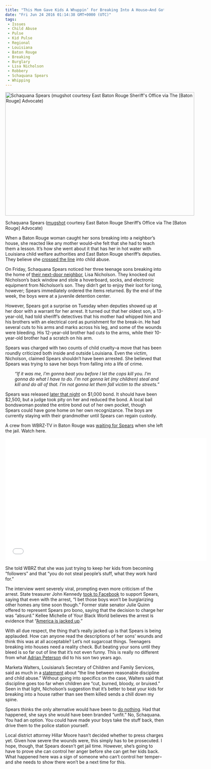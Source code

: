 ```yaml
---
title: "This Mom Gave Kids A Whuppin’ For Breaking Into A House–And Got Arrested Herself (WITH VIDEO)"
date: "Fri Jun 24 2016 01:14:38 GMT+0000 (UTC)"
tags: 
 - Issues
 - Child Abuse
 - Pulse
 - Kid Pulse
 - Regional
 - Louisiana
 - Baton Rouge
 - Breaking
 - Burglary
 - Lisa Nicholson
 - Robbery
 - Schaquana Spears
 - Whipping
---
```

<p><!-- Quick Adsense WordPress Plugin: http://quicksense.net/ --></p><div id="attachment_138891" style="width: 610px" class="wp-caption aligncenter"><img class="size-large wp-image-138891" src="//cdn.liberalamerica.org/wp-content/uploads/2016/06/Schaquana-Spears-600x391.jpe" alt="Schaquana Spears (mugshot courtesy East Baton Rouge Sheriff&apos;s Office via The [Baton Rouge] Advocate)" width="600" height="391" srcset="//cdn.liberalamerica.org/wp-content/uploads/2016/06/Schaquana-Spears-600x391.jpe 600w, //cdn.liberalamerica.org/wp-content/uploads/2016/06/Schaquana-Spears-64x42.jpe 64w, //cdn.liberalamerica.org/wp-content/uploads/2016/06/Schaquana-Spears-350x228.jpe 350w, //cdn.liberalamerica.org/wp-content/uploads/2016/06/Schaquana-Spears-768x500.jpe 768w, //cdn.liberalamerica.org/wp-content/uploads/2016/06/Schaquana-Spears-795x518.jpe 795w, //cdn.liberalamerica.org/wp-content/uploads/2016/06/Schaquana-Spears.jpe 990w" sizes="(max-width: 600px) 100vw, 600px">
<p class="wp-caption-text">Schaquana Spears (<a href="http://theadvocate.com/csp/mediapool/sites/dt.common.streams.StreamServer.cls?STREAMOID=rjFZE77pNJ37G0lZ3hbeqc$daE2N3K4ZzOUsqbU5sYunjhCneGxYWuXfnWNV1bUoWCsjLu883Ygn4B49Lvm9bPe2QeMKQdVeZmXF$9l$4uCZ8QDXhaHEp3rvzXRJFdy0KqPHLoMevcTLo3h8xh70Y6N_U_CryOsw6FTOdKL_jpQ-&amp;amp;CONTENTTYPE=image/jpeg" onclick="__gaTracker(&apos;send&apos;, &apos;event&apos;, &apos;outbound-article&apos;, &apos;http://theadvocate.com/csp/mediapool/sites/dt.common.streams.StreamServer.cls?STREAMOID=rjFZE77pNJ37G0lZ3hbeqc$daE2N3K4ZzOUsqbU5sYunjhCneGxYWuXfnWNV1bUoWCsjLu883Ygn4B49Lvm9bPe2QeMKQdVeZmXF$9l$4uCZ8QDXhaHEp3rvzXRJFdy0KqPHLoMevcTLo3h8xh70Y6N_U_CryOsw6FTOdKL_jpQ-&amp;amp;CONTENTTYPE=image/jpeg&apos;, &apos;mugshot&apos;);">mugshot</a> courtesy East Baton Rouge Sheriff&#x2019;s Office via The [Baton Rouge] Advocate)</p>
</div><p>When a Baton Rouge woman caught her sons breaking into a neighbor&#x2019;s house, she reacted like any mother would&#x2013;she felt that she had to teach them a lesson. It&#x2019;s how she went about it that has her in hot water with Louisiana child welfare authorities and East Baton Rouge sheriff&#x2019;s deputies. They believe she <a href="http://www.wbrz.com/news/mom-thought-she-was-doing-the-right-thing-when-she-whipped-kids-who-broke-into-home/" onclick="__gaTracker(&apos;send&apos;, &apos;event&apos;, &apos;outbound-article&apos;, &apos;http://www.wbrz.com/news/mom-thought-she-was-doing-the-right-thing-when-she-whipped-kids-who-broke-into-home/&apos;, &apos;crossed the line&apos;);">crossed the line</a> into child abuse.</p><p>On Friday, Schaquana Spears noticed&#xA0;her three teenage sons breaking into the home of <a href="http://theadvocate.com/news/16173825-129/baton-rouge-mother-jailed-in-beating-of-3-sons-after-she-caught-them-burglarizing-house-deputies-say" onclick="__gaTracker(&apos;send&apos;, &apos;event&apos;, &apos;outbound-article&apos;, &apos;http://theadvocate.com/news/16173825-129/baton-rouge-mother-jailed-in-beating-of-3-sons-after-she-caught-them-burglarizing-house-deputies-say&apos;, &apos;their next-door neighbor&apos;);">their next-door neighbor</a>, Lisa Nicholson. They&#xA0;knocked out Nicholson&#x2019;s back window and stole&#xA0;a hoverboard, socks, and electronic equipment from Nicholson&#x2019;s son. They didn&#x2019;t get to enjoy their loot for long, however; Spears immediately ordered the items returned. By the end of the week, the boys were at a juvenile detention center.</p><p>However, Spears got a surprise on Tuesday when deputies showed up at her door with a warrant for her arrest. It turned out that her oldest son, a 13-year-old, had told sheriff&#x2019;s detectives that his mother had whipped him and his brothers with an electrical cord as punishment for the break-in. He had several cuts to his arms and marks across his leg, and some of the wounds were bleeding. His 12-year-old brother had cuts to the arms, while their 10-year-old brother had a scratch on his arm.</p><p>Spears was charged with two counts of child cruelty&#x2013;a move that has been roundly criticized both inside and outside Louisiana. Even the victim, Nicholson, claimed Spears shouldn&#x2019;t have been arrested. She believed that Spears was trying to save her boys from falling into a life of crime.</p><p style="padding-left: 30px"><em>&#x201C;If it was me,&#xA0;I&#x2019;m gonna beat you before I let the cops kill you. I&#x2019;m gonna do what I have to do. I&#x2019;m not gonna let (my children) steal and kill and do all of that. I&#x2019;m not gonna let them fall victim to the streets.&#x201D;</em></p><p>Spears was released <a href="http://theadvocate.com/news/police/16183302-123/its-been-hell-says-baton-rouge-mom-jailed-for-allegedly-beating-sons-after-catching-them-burglarizin" onclick="__gaTracker(&apos;send&apos;, &apos;event&apos;, &apos;outbound-article&apos;, &apos;http://theadvocate.com/news/police/16183302-123/its-been-hell-says-baton-rouge-mom-jailed-for-allegedly-beating-sons-after-catching-them-burglarizin&apos;, &apos;later that night&apos;);">later that night</a> on $1,000 bond. It should have been $2,500, but a judge took pity on her and reduced the bond. A local bail bondswoman posted the entire bond out of her own pocket, though Spears&#xA0;could have gone home on her own recognizance. The boys are currently staying with their grandmother until Spears can regain custody.</p><p>A crew from&#xA0;WBRZ-TV in Baton Rouge was <a href="http://www.wbrz.com/news/mother-arrested-after-whipping-her-3-sons-for-breaking-into-house/" onclick="__gaTracker(&apos;send&apos;, &apos;event&apos;, &apos;outbound-article&apos;, &apos;http://www.wbrz.com/news/mother-arrested-after-whipping-her-3-sons-for-breaking-into-house/&apos;, &apos;waiting for Spears&apos;);">waiting for Spears</a> when she left the jail. Watch here.</p><p><span class="embed-youtube" style="text-align:center; display: block;"><iframe class="youtube-player" type="text/html" width="640" height="390" src="//www.youtube.com/embed/rczd_KAz88M?version=3&amp;rel=1&amp;fs=1&amp;autohide=2&amp;showsearch=0&amp;showinfo=1&amp;iv_load_policy=1&amp;wmode=transparent" allowfullscreen="true" style="border:0;"></iframe></span></p><p>She told WBRZ that she was just trying to keep her kids from becoming &#x201C;followers&#x201D; and that &#x201C;you do not steal people&#x2019;s stuff, what they work hard for.&#x201D;</p><p>The interview&#xA0;went severely viral, prompting even more criticism of the arrest. State treasurer John Kennedy <a href="https://www.facebook.com/JohnKennedyLouisiana/posts/1048465785249831" onclick="__gaTracker(&apos;send&apos;, &apos;event&apos;, &apos;outbound-article&apos;, &apos;https://www.facebook.com/JohnKennedyLouisiana/posts/1048465785249831&apos;, &apos;took to Facebook&apos;);">took to Facebook</a> to support Spears, saying that even with the arrest, &#x201C;I bet those boys won&#x2019;t be burglarizing other homes any time soon though.&#x201D; Former state senator Julie Quinn offered to represent Spears pro bono, saying that the decision to charge her was &#x201C;absurd.&#x201D; Kellee Michelle of Your Black World believes the arrest is evidence that &#x201C;<a href="http://yourblackworld.net/2016/06/22/this-is-why-america-is-jacked-up-baton-rouge-mother-should-be-applauded-not-arrested-for-punishing-her-3-sons-caught-burglarizing-a-home/" onclick="__gaTracker(&apos;send&apos;, &apos;event&apos;, &apos;outbound-article&apos;, &apos;http://yourblackworld.net/2016/06/22/this-is-why-america-is-jacked-up-baton-rouge-mother-should-be-applauded-not-arrested-for-punishing-her-3-sons-caught-burglarizing-a-home/&apos;, &apos;America is jacked up&apos;);">America is jacked up</a>.&#x201D;</p><p>With all due respect, the thing that&#x2019;s really jacked up is that Spears is being applauded.&#xA0;How can anyone read the descriptions of her sons&#x2019; wounds and think this was at all acceptable? Let&#x2019;s not sugarcoat things. Teenagers breaking into houses&#xA0;need&#xA0;a reality check. But beating your sons until they bleed is so far out of line that it&#x2019;s not even funny. This is really no different from what <a href="http://www.liberalamerica.org/2014/09/16/adrian-peterson-did-commit-abuse-and-a-case-against-physical-punishment/">Adrian Peterson</a> did to his son two years ago.</p><p>Marketa Walters, Louisiana&#x2019;s Secretary of Children and Family Services, said as much in a <a href="http://www.wafb.com/story/32281122/dcfs-where-is-the-line-between-reasonable-discipline-and-child-abuse-" onclick="__gaTracker(&apos;send&apos;, &apos;event&apos;, &apos;outbound-article&apos;, &apos;http://www.wafb.com/story/32281122/dcfs-where-is-the-line-between-reasonable-discipline-and-child-abuse-&apos;, &apos;statement&apos;);">statement</a> about &#x201C;the line between reasonable discipline and child abuse.&#x201D; Without going into specifics on the case, Walters said that discipline goes too far when children are &#x201C;cut, burned, bloody, or bruised.&#x201D; Seen in that light, Nicholson&#x2019;s suggestion that it&#x2019;s better to beat your kids for breaking into a house rather than see them killed sends a chill down my spine.</p><p><!-- Quick Adsense WordPress Plugin: http://quicksense.net/ --></p><p>Spears thinks the only&#xA0;alternative would have been to <a href="http://www.wbrz.com/news/national-outcry-after-mom-arrested-for-whipping-child/" onclick="__gaTracker(&apos;send&apos;, &apos;event&apos;, &apos;outbound-article&apos;, &apos;http://www.wbrz.com/news/national-outcry-after-mom-arrested-for-whipping-child/&apos;, &apos;do nothing&apos;);">do nothing</a>. Had that happened, she says she would have been branded &#x201C;unfit.&#x201D; No, Schaquana. You had an option. You could have made your boys take the stuff back, then drive them to the police station yourself.</p><p>Local district attorney Hillar Moore hasn&#x2019;t decided whether to press charges yet. Given how severe the wounds were, this simply has to be prosecuted. I hope, though, that Spears doesn&#x2019;t get jail time. However, she&#x2019;s going to have to prove she can control her anger before she can get her kids back. What happened here was a sign of someone who can&#x2019;t control her temper&#x2013;and she needs to show there won&#x2019;t be a next time for this.</p><div style="font-size:0px;height:0px;line-height:0px;margin:0;padding:0;clear:both"></div>